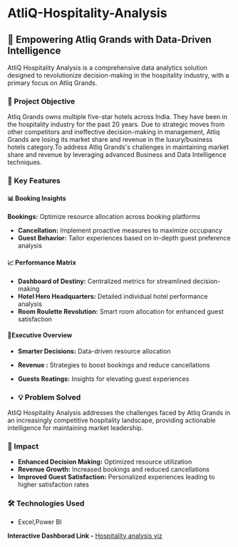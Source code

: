 # AtliQ-Hospitality-Analysis

## 🏨 Empowering Atliq Grands with Data-Driven Intelligence

 AtliQ Hospitality Analysis is a comprehensive data analytics solution designed to revolutionize decision-making in the hospitality industry, with a primary focus on Atliq Grands.
 
 ### 🎯 Project Objective

Atliq Grands owns multiple five-star hotels across India. They have been in the hospitality industry for the past 20 years. Due to strategic moves from other competitors and ineffective decision-making in management, Atliq Grands are losing its market share and revenue in the luxury/business hotels category.To address Atliq Grands's challenges in maintaining market share and revenue by leveraging advanced Business and Data Intelligence techniques.

### 🔑 Key Features

#### 📊 Booking Insights

 **Bookings:** Optimize resource allocation across booking platforms
- **Cancellation:** Implement proactive measures to maximize occupancy
- **Guest Behavior:** Tailor experiences based on in-depth guest preference analysis

#### 📈 Performance Matrix
- **Dashboard of Destiny:** Centralized metrics for streamlined decision-making
- **Hotel Hero Headquarters:** Detailed individual hotel performance analysis
- **Room Roulette Revolution:** Smart room allocation for enhanced guest satisfaction

#### 👔Executive Overview
- **Smarter Decisions:** Data-driven resource allocation
- **Revenue :** Strategies to boost bookings and reduce cancellations
- **Guests Reatings:** Insights for elevating guest experiences

- ### 💡 Problem Solved

 AtliQ Hospitality Analysis addresses the challenges faced by Atliq Grands in an increasingly competitive hospitality landscape, providing actionable intelligence for maintaining market leadership.

### 🚀 Impact

- **Enhanced Decision Making:** Optimized resource utilization
- **Revenue Growth:** Increased bookings and reduced cancellations
- **Improved Guest Satisfaction:** Personalized experiences leading to higher satisfaction rates

### 🛠 Technologies Used
- Excel,Power BI

**Interactive Dashborad Link -** [Hospitality analysis viz](https://app.powerbi.com/view?r=eyJrIjoiM2ZiZGY3NzEtYzY5Zi00NDc2LWE5NjUtZWEyMDE0MjBhYzE5IiwidCI6IjEyMzM5ZGVkLTZmZjctNDE5ZS04MjA2LWFmNTA2NzUyMmYxYyJ9)
